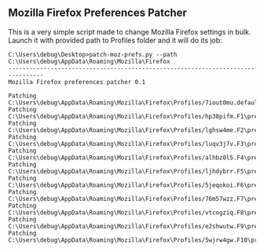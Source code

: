 Mozilla Firefox Preferences Patcher
-----------------------------------

This is a very simple script made to change Mozilla Firefox settings in bulk. Launch it with provided path to Profiles folder and it will do its job: 
```
C:\Users\debug\Desktop>patch-moz-prefs.py --path C:\Users\debug\AppData\Roaming\Mozilla\Firefox
--------------------------------------------------------------------------------
Mozilla Firefox preferences patcher 0.1

Patching C:\Users\debug\AppData\Roaming\Mozilla\Firefox\Profiles/7iout0mu.default\prefs.js...
Patching C:\Users\debug\AppData\Roaming\Mozilla\Firefox\Profiles/hp38pifm.F1\prefs.js...
Patching C:\Users\debug\AppData\Roaming\Mozilla\Firefox\Profiles/lghsw4me.F2\prefs.js...
Patching C:\Users\debug\AppData\Roaming\Mozilla\Firefox\Profiles/luqv3j7v.F3\prefs.js...
Patching C:\Users\debug\AppData\Roaming\Mozilla\Firefox\Profiles/alhbz0l5.F4\prefs.js...
Patching C:\Users\debug\AppData\Roaming\Mozilla\Firefox\Profiles/ljhdybrr.F5\prefs.js...
Patching C:\Users\debug\AppData\Roaming\Mozilla\Firefox\Profiles/5jeqokoi.F6\prefs.js...
Patching C:\Users\debug\AppData\Roaming\Mozilla\Firefox\Profiles/76m57wzz.F7\prefs.js...
Patching C:\Users\debug\AppData\Roaming\Mozilla\Firefox\Profiles/vtcogziq.F8\prefs.js...
Patching C:\Users\debug\AppData\Roaming\Mozilla\Firefox\Profiles/e2shwutw.F9\prefs.js...
Patching C:\Users\debug\AppData\Roaming\Mozilla\Firefox\Profiles/5wjrw4gw.F10\prefs.js...
```